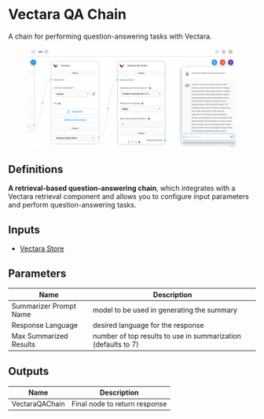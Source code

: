 # Vectara QA Chain

A chain for performing question-answering tasks with Vectara.

<figure><img src="../../../.gitbook/assets/screely-1700662138252.png" alt=""><figcaption></figcaption></figure>

## Definitions

**A retrieval-based question-answering chain**, which integrates with a Vectara retrieval component and allows you to configure input parameters and perform question-answering tasks.

## Inputs

* [Vectara Store](../vector-stores/vectara.md)

## Parameters

| Name                   | Description                                                   |
| ---------------------- | ------------------------------------------------------------- |
| Summarizer Prompt Name | model to be used in generating the summary                    |
| Response Language      | desired language for the response                             |
| Max Summarized Results | number of top results to use in summarization (defaults to 7) |

## Outputs

| Name           | Description                   |
| -------------- | ----------------------------- |
| VectaraQAChain | Final node to return response |
